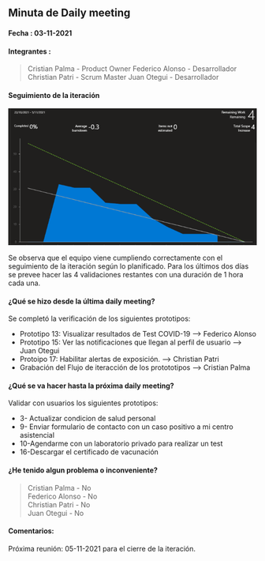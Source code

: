 ## Minuta de Daily meeting <a name=""></a>

#### Fecha : 03-11-2021
#### Integrantes : 

>Cristian Palma - Product Owner
 Federico Alonso - Desarrollador
 Christian Patri - Scrum Master
 Juan Otegui - Desarrollador


#### Seguimiento de la iteración

![ ](../img/burndown-03-11-21.png)

Se observa que el equipo viene cumpliendo correctamente con el seguimiento de la iteración según lo planificado.
Para los últimos dos días se prevee hacer las 4 validaciones restantes con una duración de 1 hora cada una.



#### ¿Qué se hizo desde la última daily meeting?

Se completó la verificación de los siguientes prototipos:

* Prototipo 13: Visualizar resultados de Test COVID-19  --> Federico Alonso
* Prototipo 15: Ver las notificaciones que llegan al perfil de usuario  --> Juan Otegui
* Protoipo 17: Habilitar alertas de exposición. --> Christian Patri
* Grabación del Flujo de iteracción de los protototipos --> Cristian Palma 


#### ¿Qué se va hacer hasta la próxima daily meeting?

Validar con usuarios los siguientes prototipos:

* 3- Actualizar condicion de salud personal
* 9- Enviar formulario de contacto con un caso positivo a mi centro asistencial
* 10-Agendarme con un laboratorio privado para realizar un test
* 16-Descargar el certificado de vacunación


#### ¿He tenido algun problema o inconveniente?

>Cristian Palma - No\
 Federico Alonso - No\
 Christian Patri - No\
 Juan Otegui - No


#### Comentarios: 

Próxima reunión: 05-11-2021 para el cierre de la iteración.